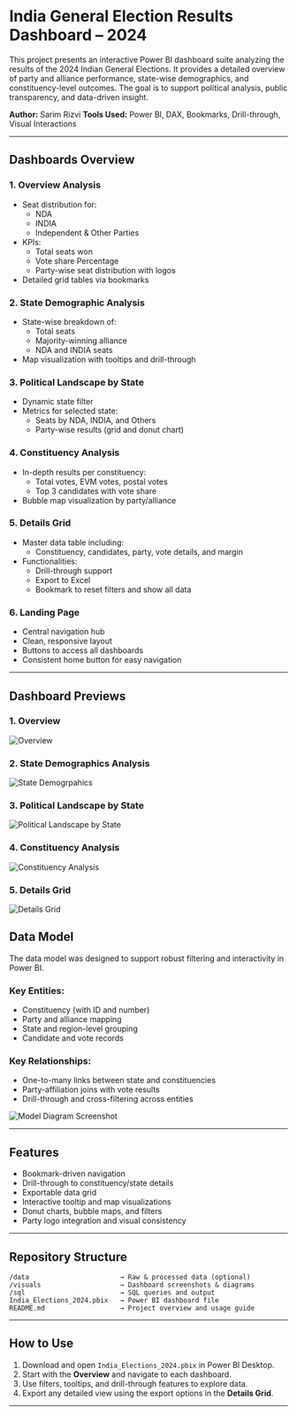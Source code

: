 # India General Election Results Dashboard – 2024

This project presents an interactive Power BI dashboard suite analyzing the results of the 2024 Indian General Elections. It provides a detailed overview of party and alliance performance, state-wise demographics, and constituency-level outcomes. The goal is to support political analysis, public transparency, and data-driven insight.

**Author:** Sarim Rizvi
**Tools Used:** Power BI, DAX, Bookmarks, Drill-through, Visual Interactions

---

## Dashboards Overview

### 1. Overview Analysis
- Seat distribution for:
  - NDA
  - INDIA
  - Independent & Other Parties
- KPIs:
  - Total seats won
  - Vote share Percentage
  - Party-wise seat distribution with logos
- Detailed grid tables via bookmarks

### 2. State Demographic Analysis
- State-wise breakdown of:
  - Total seats
  - Majority-winning alliance
  - NDA and INDIA seats
- Map visualization with tooltips and drill-through

### 3. Political Landscape by State
- Dynamic state filter
- Metrics for selected state:
  - Seats by NDA, INDIA, and Others
  - Party-wise results (grid and donut chart)

### 4. Constituency Analysis
- In-depth results per constituency:
  - Total votes, EVM votes, postal votes
  - Top 3 candidates with vote share
- Bubble map visualization by party/alliance

### 5. Details Grid
- Master data table including:
  - Constituency, candidates, party, vote details, and margin
- Functionalities:
  - Drill-through support
  - Export to Excel
  - Bookmark to reset filters and show all data

### 6. Landing Page
- Central navigation hub
- Clean, responsive layout
- Buttons to access all dashboards
- Consistent home button for easy navigation

---

## Dashboard Previews

### 1. Overview 

![Overview](./visuals/Overview.png)

### 2. State Demographics Analysis

![State Demogrpahics](./visuals/StateDemographics.png)

### 3. Political Landscape by State

![Political Landscape by State](./visuals/PoliticalLandscape.png)

### 4. Constituency Analysis

![Constituency Analysis](./visuals/ConstituencyAnalysis.png)

### 5. Details Grid

![Details Grid](./visuals/DetailsGrid.png)

## Data Model

The data model was designed to support robust filtering and interactivity in Power BI.

### Key Entities:
- Constituency (with ID and number)
- Party and alliance mapping
- State and region-level grouping
- Candidate and vote records

### Key Relationships:
- One-to-many links between state and constituencies
- Party-affiliation joins with vote results
- Drill-through and cross-filtering across entities

![Model Diagram Screenshot](./visuals/Model.png) 

---

##  Features

-  Bookmark-driven navigation  
-  Drill-through to constituency/state details  
-  Exportable data grid  
-  Interactive tooltip and map visualizations  
-  Donut charts, bubble maps, and filters  
-  Party logo integration and visual consistency

---

##  Repository Structure

```
/data                       → Raw & processed data (optional)
/visuals                    → Dashboard screenshots & diagrams
/sql                        → SQL queries and output
India_Elections_2024.pbix   → Power BI dashboard file
README.md                   → Project overview and usage guide
```

---

##  How to Use

1. Download and open `India_Elections_2024.pbix` in Power BI Desktop.
2. Start with the **Overview** and navigate to each dashboard.
3. Use filters, tooltips, and drill-through features to explore data.
4. Export any detailed view using the export options in the **Details Grid**.

---
